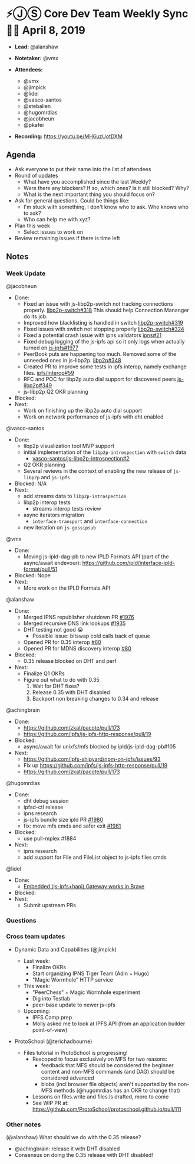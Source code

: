 # ⚡️ⒿⓈ Core Dev Team Weekly Sync 🙌🏽 April 8, 2019

- **Lead:** @alanshaw
- **Notetaker:** @vmx
- **Attendees:**
  - @vmx
  - @jimpick
  - @lidel
  - @vasco-santos
  - @stebalien
  - @hugomrdias
  - @jacobheun
  - @pkafei
  
- **Recording:** https://youtu.be/MH6uzUotDXM

## Agenda

- Ask everyone to put their name into the list of attendees
- Round of updates
  - What have you accomplished since the last Weekly?
  - Were there any blockers? If so, which ones? Is it still blocked? Why?
  - What is the next important thing you should focus on?
- Ask for general questions. Could be things like:
  - I'm stuck with something, I don't know who to ask. Who knows who to ask?
  - Who can help me with xyz?
- Plan this week
  - Select issues to work on
- Review remaining issues if there is time left


## Notes

### Week Update

@jacobheun
 - Done:
   - Fixed an issue with js-libp2p-switch not tracking connections properly. [libp2p-switch#318](https://github.com/libp2p/js-libp2p-switch/pull/318) This should help Connection Mananger do its job.
   - Improved how blacklisting is handled in switch [libp2p-switch#319](https://github.com/libp2p/js-libp2p-switch/pull/319)
   - Fixed issues with switch not stopping properly [libp2p-switch#324](https://github.com/libp2p/js-libp2p-switch/pull/324)
   - Fixed a potential crash issue with ipns validators [ipns#21](https://github.com/ipfs/js-ipns/pull/21)
   - Fixed debug logging of the js-ipfs api so it only logs when actually turned on [js-ipfs#1977](https://github.com/ipfs/js-ipfs/pull/1977)
   - PeerBook puts are happening too much. Removed some of the unneeded ones in js-libp2p. [libp2p#348](https://github.com/libp2p/js-libp2p/pull/348)
   - Created PR to improve some tests in ipfs interop, namely exchange files. [ipfs/interop#59](https://github.com/ipfs/interop/pull/59)
   - RFC and POC for libp2p auto dial support for discovered peers [js-libp2p#349](https://github.com/libp2p/js-libp2p/pull/349)
   - js-libp2p Q2 OKR planning
 - Blocked:
 - Next:
   - Work on finishing up the libp2p auto dial support
   - Work on network performance of js-ipfs with dht enabled

@vasco-santos
- Done:
  - libp2p visualization tool MVP support
  - initial implementation of the `libp2p-introspection` with `switch` data
    - [vasco-santos/js-libp2p-introspection#2](https://github.com/vasco-santos/js-libp2p-introspection/pull/2)
  - Q2 OKR planning
  - Several reviews in the context of enabling the new release of `js-libp2p` and `js-ipfs`
- Blocked: N/A
- Next:
  - add streams data to `libp2p-introspection`
  - libp2p interop tests
    - streams interop tests review
  - async iterators migration
    - `interface-transport` and `interface-connection`
  - new iteration on `js-gossipsub`

@vmx
 - Done:
   - Moving js-ipld-dag-pb to new IPLD Formats API (part of the async/await endevour): https://github.com/ipld/interface-ipld-format/pull/51 
 - Blocked: Nope
 - Next:
   - More work on the IPLD Formats API

@alanshaw
 - Done:
     - Merged IPNS republisher shutdown PR [#1976](https://github.com/ipfs/js-ipfs/pull/1976)
     - Merged recursive DNS link lookups [#1935](https://github.com/ipfs/js-ipfs/pull/1935)
     - DHT testing not good 😭
        - Possible issue: bitswap cold calls back of queue
     - Opened PR for 0.35 interop [#60](https://github.com/ipfs/interop/pull/60)
     - Opened PR for MDNS discovery interop [#80](https://github.com/libp2p/js-libp2p-mdns/pull/80)
 - Blocked:
     - 0.35 release blocked on DHT and perf
 - Next:
     - Finalize Q1 OKRs
     - Figure out what to do with 0.35
         1. Wait for DHT fixes?
         2. Release 0.35 with DHT disabled
         3. Backport non breaking changes to 0.34 and release

@achingbrain
- Done:
  - https://github.com/zkat/pacote/pull/173
  - https://github.com/ipfs/js-ipfs-http-response/pull/19
- Blocked:
  - async/await for unixfs/mfs blocked by ipld/js-ipld-dag-pb#105
- Next:
  - https://github.com/ipfs-shipyard/npm-on-ipfs/issues/93
  - Fix up https://github.com/ipfs/js-ipfs-http-response/pull/19
  - https://github.com/zkat/pacote/pull/173

@hugomrdias
 - Done:
   - dht debug session
   - ipfsd-ctl release
   - ipns research
   - js-ipfs bundle size ipld PR [#1980](https://github.com/ipfs/js-ipfs/pull/1980)
   - fix: move mfs cmds and safer exit [#1981](https://github.com/ipfs/js-ipfs/pull/1981)
 - Blocked:
   - use pull-mplex #1884
 - Next:
   - ipns research
   - add support for File and FileList object to js-ipfs files cmds

@lidel
 - Done:
   - [Embedded (js-ipfs+hapi) Gateway works in Brave](https://github.com/ipfs-shipyard/ipfs-companion/issues/664#issuecomment-479535264)
 - Blocked:
 - Next:
   - Submit upstream PRs


### Questions

### Cross team updates

- Dynamic Data and Capabilities (@jimpick)
    - Last week:
      - Finalize OKRs
      - Start organizing IPNS Tiger Team (Adin + Hugo)
      - "Magic Wormhole" HTTP service
    - This week:
      - "PeerChess" + Magic Wormhole experiment
      - Dig into Testlab
      - peer-base update to newer js-ipfs
    - Upcoming:
      - IPFS Camp prep
      - Molly asked me to look at IPFS API (from an application builder point-of-view)
      
- ProtoSchool (@terichadbourne)
  - Files tutorial in ProtoSchool is progressing!
    - Rescoped to focus exclusively on MFS for two reasons: 
      - feedback that MFS should be considered the beginner content and non-MFS commands (and DAG) should be considered advanced
      - blobs (incl browser file objects) aren't supported by the non-MFS methods (@hugomrdias has an OKR to change that)
    - Lessons on files.write and files.ls drafted, more to come
    - See WIP PR at: https://github.com/ProtoSchool/protoschool.github.io/pull/111
### Other notes

(@alanshaw) What should we do with the 0.35 release?
 - @achingbrain: release it with DHT disabled
 - Consensus on doing the 0.35 release with DHT disabled!
